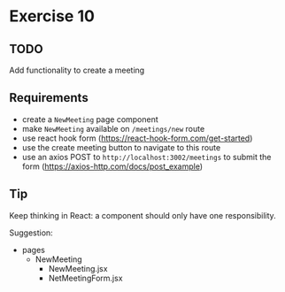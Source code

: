 # Exercise 10

## TODO

Add functionality to create a meeting

## Requirements

- create a `NewMeeting` page component
- make `NewMeeting` available on `/meetings/new` route
- use react hook form (https://react-hook-form.com/get-started)
- use the create meeting button to navigate to this route
- use an axios POST to `http://localhost:3002/meetings` to submit the form (https://axios-http.com/docs/post_example)

## Tip

Keep thinking in React: a component should only have one responsibility.

Suggestion:

- pages
  - NewMeeting
    - NewMeeting.jsx
    - NetMeetingForm.jsx
